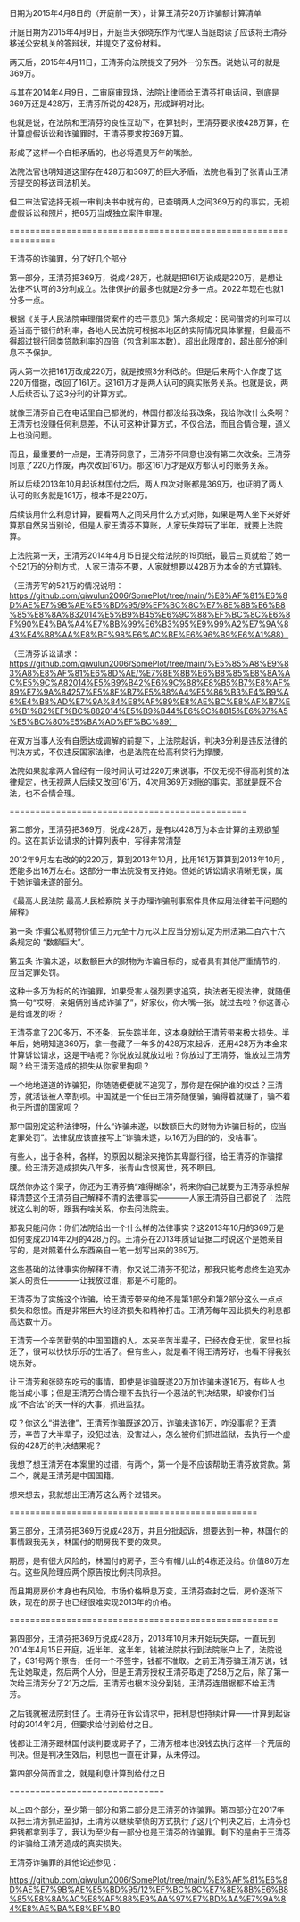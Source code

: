 日期为2015年4月8日的（开庭前一天），计算王清芬20万诈骗额计算清单

开庭日期为2015年4月9日，开庭当天张晓东作为代理人当庭朗读了应该将王清芬移送公安机关的答辩状，并提交了这份材料。

两天后，2015年4月11日，王清芬向法院提交了另外一份东西。说她认可的就是369万。

与其在2014年4月9日，二审庭审现场，法院让律师给王清芬打电话问，到底是369万还是428万，王清芬所说的428万，形成鲜明对比。

也就是说，在法院和王清芬的良性互动下，在算钱时，王清芬要求按428万算，在计算虚假诉讼和诈骗罪时，王清芬要求按369万算。

形成了这样一个自相矛盾的，也必将遗臭万年的嘴脸。

法院法官也明知道这里存在428万和369万的巨大矛盾，法院也看到了张青山王清芳提交的移送司法机关。

但二审法官选择无视一审判决书中就有的，已查明两人之间369万的的事实，无视虚假诉讼和照片，把65万当成独立案件审理。

===============================================================

王清芬的诈骗罪，分了好几个部分

第一部分，王清芬把369万，说成428万，也就是把161万说成是220万，是想让法律不认可的3分利成立。法律保护的最多也就是2分多一点。2022年现在也就1分多一点。

根据《关于人民法院审理借贷案件的若干意见》第六条规定：民间借贷的利率可以适当高于银行的利率，各地人民法院可根据本地区的实际情况具体掌握，但最高不得超过银行同类贷款利率的四倍（包含利率本数）。超出此限度的，超出部分的利息不予保护。

两人第一次把161万改成220万，就是按照3分利改的。但是后来两个人作废了这220万借据，改回了161万。这161万才是两人认可的真实账务关系。也就是说，两人后续否认了这3分利的计算方式。

就像王清芬自己在电话里自己都说的，林国付都没给我改条，我给你改什么条啊？王清芳也没赚任何利息差，不认可这种计算方式，不仅合法，而且合情合理，道义上也没问题。

而且，最重要的一点是，王清芬同意了，王清芬不同意也没有第二次改条。王清芬同意了220万作废，再次改回161万。那这161万才是双方都认可的账务关系。

所以后续2013年10月起诉林国付之后，两人四次对账都是369万，也证明了两人认可的账务就是161万，根本不是220万。

后续该用什么利息计算，要看两人之间采用什么方式对账，如果是两人坐下来好好算那自然另当别论，但是人家王清芬不算账，人家玩失踪玩了半年，就要上法院算。

上法院第一天，王清芳2014年4月15日提交给法院的19页纸，最后三页就给了她一个521万的分割方式，人家王清芬不要，人家就想要以428万为本金的方式算钱。

（王清芳写的521万的情况说明：https://github.com/qiwulun2006/SomePlot/tree/main/%E8%AF%81%E6%8D%AE%E7%9B%AE%E5%BD%95/9%EF%BC%8C%E7%8E%8B%E6%B8%85%E8%8A%B32014%E5%B9%B45%E6%9C%88%EF%BC%8C%E6%8F%90%E4%BA%A4%E7%BB%99%E6%B3%95%E9%99%A2%E7%9A%843%E4%B8%AA%E8%BF%98%E6%AC%BE%E6%96%B9%E6%A1%88）

（王清芬诉讼请求：https://github.com/qiwulun2006/SomePlot/tree/main/%E5%85%A8%E9%83%A8%E8%AF%81%E6%8D%AE/%E7%8E%8B%E6%B8%85%E8%8A%AC%E5%9C%A82014%E5%B9%B42%E6%9C%88%E8%B5%B7%E8%AF%89%E7%9A%84257%E5%8F%B7%E5%88%A4%E5%86%B3%E4%B9%A6%E4%B8%AD%E7%9A%84%E8%AF%89%E8%AE%BC%E8%AF%B7%E6%B1%82%EF%BC%882014%E5%B9%B44%E6%9C%8815%E6%97%A5%E5%BC%80%E5%BA%AD%EF%BC%89）

在双方当事人没有自愿达成调解的前提下，上法院起诉，判决3分利是违反法律的判决方式，不仅违反国家法律，也是法院在给高利贷行为撑腰。

法院如果就拿两人曾经有一段时间认可过220万来说事，不仅无视不得高利贷的法律规定，也无视两人后续又改回161万，4次用369万对账的事实。那就是既不合法，也不合情合理。

==============================================

第二部分，王清芬把369万，说成428万，是有以428万为本金计算的主观欲望的。这在其诉讼请求的计算列表中，写得非常清楚

2012年9月左右改的的220万，算到2013年10月，比用161万算算到2013年10月，还能多出16万左右。这部分一审法院没有支持她。但她的诉讼请求清晰无误，属于她诈骗未遂的部分。

《最高人民法院 最高人民检察院 关于办理诈骗刑事案件具体应用法律若干问题的解释》

第一条  诈骗公私财物价值三万元至十万元以上应当分别认定为刑法第二百六十六条规定的 “数额巨大”。

第五条 诈骗未遂，以数额巨大的财物为诈骗目标的，或者具有其他严重情节的，应当定罪处罚。

这种十多万为标的的诈骗罪，如果受害人强烈要求追究，执法者无视法律，就随便搞一句“哎呀，亲姐俩别当成诈骗了”，好家伙，你大嘴一张，就过去啦？你这善心是给谁发的呀？

王清芬拿了200多万，不还条，玩失踪半年，这本身就给王清芳带来极大损失。半年后，她明知道369万，拿一套藏了一年多的428万来起诉，还用428万为本金来计算诉讼请求，这是干啥呢？你说放过就放过啦？你放过了王清芬，谁放过王清芳啊？给王清芳造成的损失从你家里掏呗？

一个地地道道的诈骗犯，你随随便便就不追究了，那你是在保护谁的权益？王清芳，就活该被人宰割呗。中国就是一个任由王清芬随便骗，骗得着就赚了，骗不着也无所谓的国家呗？

那中国别定这种法律呀，什么“诈骗未遂，以数额巨大的财物为诈骗目标的，应当定罪处罚”。法律就应该直接写上“诈骗未遂，以16万为目的的，没啥事”。

有些人，出于各种，各样，的原因以糊涂来掩饰其卑鄙行径，给王清芬的诈骗撑腰。给王清芳造成损失八年多，张青山含恨离世，死不瞑目。

既然你办这个案子，你还为王清芬搞“难得糊涂”，将来你自己就要为王清芬承担解释清楚这个王清芬自己解释不清的法律事实————人家王清芬自己都说了：法院就这么判的呀，跟我有啥关系，你去问法院去。

那我只能问你：你们法院给出一个什么样的法律事实？这2013年10月的369万是如何变成2014年2月的428万的。王清芬在2013年质证证据二时说这个是她亲自写的，是对照着什么东西亲自一笔一划写出来的369万。

这些基础的法律事实你解释不清，你又说王清芬不犯法，那我只能考虑终生追究办案人的责任————让我放过谁，那是不可能的。

王清芬为了实施这个诈骗，给王清芳带来的绝不是第1部分和第2部分这么一点点损失和怨恨。而是非常巨大的经济损失和精神打击。王清芳每年因此损失的利息都高达数十万。

王清芳一个辛苦勤劳的中国国籍的人。本来辛苦半辈子，已经衣食无忧，家里也拆迁了，很可以快快乐乐的生活了。但有些人，就是看不得王清芳好，也看不得我张晓东好。

让王清芳和张晓东吃亏的事情，即使是诈骗既遂20万加诈骗未遂16万，有些人也能当成小事；但是王清芳合情合理不去执行一个恶法的判决结果，却被你们当成“不合法”的天一样的大事，抓进监狱。

哎？你这么“讲法律”，王清芳诈骗既遂20万，诈骗未遂16万，咋没事呢？王清芳，辛苦了大半辈子，没犯过法，没害过人，怎么被你们抓进监狱，去执行一个虚假的428万的判决结果呢？

我想了想王清芳在本案里的过错，有两个，第一个是不应该帮助王清芬放贷款。第二个，就是王清芳是中国国籍。

想来想去，我就想出王清芳这么两个过错来。

================================================

第三部分，王清芬把369万说成428万，并且分批起诉，想要达到一种，林国付的事情跟我无关，林国付的期房我不要的效果。

期房，是有很大风险的，林国付的房子，至今有帽儿山的4栋还没给。价值80万左右。这些风险理应两个原告按比例共同承担。

而且期房房价本身也有风险，市场价格瞬息万变，王清芬查封之后，房价逐渐下跌，现在的房子也已经很难实现2013年的价格。

====================================================

第四部分，王清芬把369万说成428万，2013年10月末开始玩失踪，一直玩到2014年4月15日开庭，近半年。这半年，钱被法院执行到法院账户上了，法院说了，631号两个原告，任何一个不签字，钱都不准取。之前王清芬骗王清芳说，钱先让她取走，然后两个人分，但是王清芳授权王清芬取走了258万之后，除了第一次给王清芳分了21万之后，王清芳也根本没分到钱，王清芬连借据都不给王清芳。

之后钱就被法院封住了。王清芬在诉讼请求中，把利息也持续计算——计算到起诉时的2014年2月，但要求给付到给付之日。

钱都让王清芬跟林国付谈判要成房子了，王清芳根本也没钱去执行这样一个荒唐的判决。但是判决生效后，利息也一直在计算，从未停过。

第四部分简而言之，就是利息计算到给付之日

==============================

以上四个部分，至少第一部分和第二部分是王清芬的诈骗罪。第四部分在2017年以把王清芳抓进监狱，王清芳以继续举债的方式执行了这几个判决之后，王清芬也把钱都拿到手了，我认为至少有一部分也是王清芬的诈骗罪。剩下的是由于王清芬的诈骗给王清芳造成的真实损失。

王清芬诈骗罪的其他论述参见：

https://github.com/qiwulun2006/SomePlot/tree/main/%E8%AF%81%E6%8D%AE%E7%9B%AE%E5%BD%95/12%EF%BC%8C%E7%8E%8B%E6%B8%85%E8%8A%AC%E8%AF%88%E9%AA%97%E7%BD%AA%E7%9A%84%E8%AE%BA%E8%BF%B0
